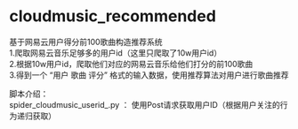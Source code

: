 # cloudmusic_recommended
基于网易云用户得分前100歌曲构造推荐系统  
1.爬取网易云音乐足够多的用户id（这里只爬取了10w用户id）  
2.根据10w用户id，爬取他们对应的网易云音乐给他们打分的前100歌曲  
3.得到一个 “用户 歌曲 评分” 格式的输入数据，使用推荐算法对用户进行歌曲推荐  


脚本介绍：  
spider_cloudmusic_userid_.py ： 使用Post请求获取用户ID（根据用户关注的行为递归获取）  
